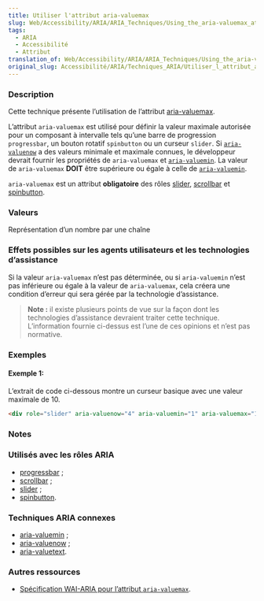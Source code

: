 ```yaml
---
title: Utiliser l'attribut aria-valuemax
slug: Web/Accessibility/ARIA/ARIA_Techniques/Using_the_aria-valuemax_attribute
tags:
  - ARIA
  - Accessibilité
  - Attribut
translation_of: Web/Accessibility/ARIA/ARIA_Techniques/Using_the_aria-valuemax_attribute
original_slug: Accessibilité/ARIA/Techniques_ARIA/Utiliser_l_attribut_aria-valuemax
---
```

### Description

Cette technique présente l’utilisation de l’attribut [aria-valuemax](http://www.w3.org/TR/wai-aria/states_and_properties#aria-valuemax).

L’attribut `aria-valuemax` est utilisé pour définir la valeur maximale autorisée pour un composant à intervalle tels qu’une barre de progression `progressbar`, un bouton rotatif `spinbutton` ou un curseur `slider`. Si [`aria-valuenow`](/fr/Accessibilité/ARIA/Techniques_ARIA/Utiliser_l_attribut_aria-valuenow) a des valeurs minimale et maximale connues, le développeur devrait fournir les propriétés de `aria-valuemax` et [`aria-valuemin`](/fr/Accessibilité/ARIA/Techniques_ARIA/Utiliser_l_attribut_aria-valuemin). La valeur de `aria-valuemax` **DOIT** être supérieure ou égale à celle de [`aria-valuemin`](/fr/Accessibilité/ARIA/Techniques_ARIA/Utiliser_l_attribut_aria-valuemin).

`aria-valuemax` est un attribut **obligatoire** des rôles [slider](/fr/Accessibilité/ARIA/Techniques_ARIA/Utiliser_le_rôle_slider), [scrollbar](/fr/Accessibilité/ARIA/Techniques_ARIA/Utiliser_le_rôle_scrollbar) et [spinbutton](/fr/Accessibilité/ARIA/Techniques_ARIA/Utiliser_le_rôle_spinbutton).

### Valeurs

Représentation d’un nombre par une chaîne

### Effets possibles sur les agents utilisateurs et les technologies d’assistance

Si la valeur `aria-valuemax` n’est pas déterminée, ou si `aria-valuemin` n’est pas inférieure ou égale à la valeur de `aria-valuemax`, cela créera une condition d’erreur qui sera gérée par la technologie d’assistance.

> **Note :** il existe plusieurs points de vue sur la façon dont les technologies d’assistance devraient traiter cette technique. L’information fournie ci-dessus est l’une de ces opinions et n’est pas normative.

### Exemples

#### Exemple 1:

L’extrait de code ci-dessous montre un curseur basique avec une valeur maximale de 10.

```html
<div role="slider" aria-valuenow="4" aria-valuemin="1" aria-valuemax="10">
```

### Notes

### Utilisés avec les rôles ARIA

- [progressbar](/fr/Accessibilité/ARIA/Techniques_ARIA/Utiliser_le_rôle_progressbar) ;
- [scrollbar](/fr/Accessibilité/ARIA/Techniques_ARIA/Utiliser_le_rôle_scrollbar) ;
- [slider](/fr/Accessibilité/ARIA/Techniques_ARIA/Utiliser_le_rôle_slider) ;
- [spinbutton](/fr/Accessibilité/ARIA/Techniques_ARIA/Utiliser_le_rôle_spinbutton).

### Techniques ARIA connexes

- [aria-valuemin](/fr/Accessibilité/ARIA/Techniques_ARIA/Utiliser_l_attribut_aria-valuemin) ;
- [aria-valuenow](/fr/Accessibilité/ARIA/Techniques_ARIA/Utiliser_l_attribut_aria-valuenow) ;
- [aria-valuetext](/fr/Accessibilité/ARIA/Techniques_ARIA/Utiliser_l_attribut_aria-valuetext).

### Autres ressources

- [Spécification WAI-ARIA pour l’attribut `aria-valuemax`](http://www.w3.org/TR/wai-aria/states_and_properties#aria-valuemax).
